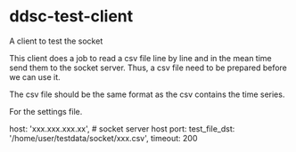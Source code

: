 ddsc-test-client
================

A client to test the socket

This client does a job to read a csv file line by line and in the mean time send them to the socket server. Thus, a csv file need to be prepared before we can use it. 

The csv file should be the same format as the csv contains the time series.

For the settings file.

host: 'xxx.xxx.xxx.xx',  # socket server host
port:
test_file_dst: '/home/user/testdata/socket/xxx.csv',
timeout: 200

